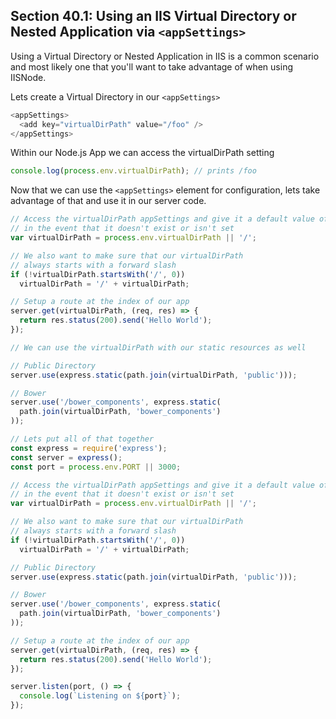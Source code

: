 ## Section 40.1: Using an IIS Virtual Directory or Nested Application via `<appSettings>`

Using a Virtual Directory or Nested Application in IIS is a common scenario and most likely one that 
you'll want to take advantage of when using IISNode.

Lets create a Virtual Directory in our `<appSettings>`

```c#
<appSettings>
  <add key="virtualDirPath" value="/foo" />
</appSettings>
```

Within our Node.js App we can access the virtualDirPath setting

```js
console.log(process.env.virtualDirPath); // prints /foo
```

Now that we can use the `<appSettings>` element for configuration, lets take advantage of that and use it 
in our server code.

```js
// Access the virtualDirPath appSettings and give it a default value of '/'
// in the event that it doesn't exist or isn't set
var virtualDirPath = process.env.virtualDirPath || '/';

// We also want to make sure that our virtualDirPath
// always starts with a forward slash
if (!virtualDirPath.startsWith('/', 0))
  virtualDirPath = '/' + virtualDirPath;

// Setup a route at the index of our app
server.get(virtualDirPath, (req, res) => {
  return res.status(200).send('Hello World');
});

// We can use the virtualDirPath with our static resources as well

// Public Directory
server.use(express.static(path.join(virtualDirPath, 'public')));

// Bower
server.use('/bower_components', express.static(
  path.join(virtualDirPath, 'bower_components')
));

// Lets put all of that together
const express = require('express');
const server = express();
const port = process.env.PORT || 3000;

// Access the virtualDirPath appSettings and give it a default value of '/'
// in the event that it doesn't exist or isn't set
var virtualDirPath = process.env.virtualDirPath || '/';

// We also want to make sure that our virtualDirPath
// always starts with a forward slash
if (!virtualDirPath.startsWith('/', 0))
  virtualDirPath = '/' + virtualDirPath;

// Public Directory
server.use(express.static(path.join(virtualDirPath, 'public')));

// Bower
server.use('/bower_components', express.static(
  path.join(virtualDirPath, 'bower_components')
));

// Setup a route at the index of our app
server.get(virtualDirPath, (req, res) => {
  return res.status(200).send('Hello World');
});

server.listen(port, () => {
  console.log(`Listening on ${port}`);
});
```